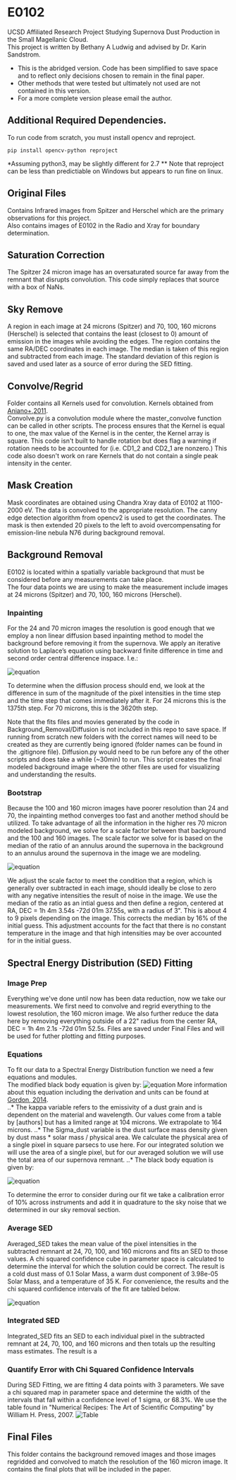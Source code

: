 # E0102
UCSD Affiliated Research Project Studying Supernova Dust Production in the Small Magellanic Cloud.  
  This project is written by Bethany A Ludwig and advised by Dr. Karin Sandstrom.
  - This is the abridged version. Code has been simplified to save space and to reflect only decisions chosen to remain in the final paper.  
  - Other methods that were tested but ultimately not used are not contained in this version.  
  - For a more complete version please email the author. 
## Additional Required Dependencies. 
To run code from scratch, you must install opencv and reproject.
```
pip install opencv-python reproject
```
*Assuming python3, may be slightly different for 2.7
** Note that reproject can be less than predictiable on Windows but appears to run fine on linux.
## Original Files
Contains Infrared images from Spitzer and Herschel which are the primary observations for this project.  
  Also contains images of E0102 in the Radio and Xray for boundary determination. 
## Saturation Correction
The Spitzer 24 micron image has an oversaturated source far away from the remnant that disrupts convolution. 
  This code simply replaces that source with a box of NaNs. 
## Sky Remove
A region in each image at 24 microns (Spitzer) and 70, 100, 160 microns (Herschel) is selected that contains the least (closest to 0) amount of emission in the images while avoiding the edges. The region contains the same RA/DEC coordinates in each image. The median is taken of this region and subtracted from each image. The standard deviation of this region is saved and used later as a source of error during the SED fitting. 
## Convolve/Regrid
Folder contains all Kernels used for convolution. Kernels obtained from [Aniano+,2011](https://arxiv.org/abs/1106.5065).  
Convolve.py is a convolution module where the master_convolve function can be called in other scripts. The process ensures that the Kernel is equal to one, the max value of the Kernel is in the center, the Kernel array is square. This code isn't built to handle rotation but does flag a warning if rotation needs to be accounted for (i.e. CD1_2 and CD2_1 are nonzero.) This code also doesn't work on rare Kernels that do not contain a single peak intensity in the center. 
## Mask Creation
Mask coordinates are obtained using Chandra Xray data of E0102 at 1100-2000 eV. The data is convolved to the appropriate resolution. The canny edge detection algorithm from opencv2 is used to get the coordinates. The mask is then extended 20 pixels to the left to avoid overcompensating for emission-line nebula N76 during background removal.
## Background Removal
E0102 is located within a spatially variable background that must be considered before any measurements can take place.    
The four data points we are using to make the measurement include images at 24 microns (Spitzer) and 70, 100, 160 microns (Herschel).        
### Inpainting
For the 24 and 70 micron images the resolution is good enough that we employ a non linear diffusion based inpainting method to model the background before removing it from the supernova. We apply an iterative solution to Laplace’s equation using backward finite difference  in  time  and  second  order  central  difference  inspace. I.e.:  
  
![equation](https://latex.codecogs.com/gif.latex?\frac{dx(i,j,t)}{dt}-\alpha\nabla^2x(i,j,t)=0)   
  
To determine when the diffusion process should end, we look at the difference in sum of the magnitude of the pixel intensities in the time step and the time step that comes immediately after it. For 24 microns this is the 1375th step. For 70 microns, this is the 3620th step.  
  
Note that the fits files and movies generated by the code in Background_Removal/Diffusion is not included in this repo to save space. If running from scratch new folders with the correct names will need to be created as they are currently being ignored (folder names can be found in the .gitignore file). Diffusion.py would need to be run before any of the other scripts and does take a while (~30min) to run. This script creates the final modeled background image where the other files are used for visualizing and understanding the results.
### Bootstrap
Because the 100 and 160 micron images have poorer resolution than 24 and 70, the inpainting method converges too fast and another method should be utilized. To take advantage of all the information in the higher res 70 micron modeled background, we solve for a scale factor between that background and the 100 and 160 images. 
The scale factor we solve for is based on the median of the ratio of an annulus around the supernova in the background to an annulus around the supernova in the image we are modeling. 
  
![equation](https://latex.codecogs.com/gif.latex?100&space;\mu&space;m&space;\text{&space;Background}=&space;70&space;\mu&space;m&space;\text{&space;Background}&space;\times&space;\Big(\frac{100\mu\text{m&space;Image}&space;}{70&space;\mu&space;m\text{&space;Background}&space;}\Big)_{Med})
  
We adjust the scale factor to meet the condition that a region, which is generally over subtracted in each image, should ideally be close to zero with any negative intensities the result of noise in the image. We use the median of the ratio as an intial guess and then define a region, centered at RA, DEC = 1h 4m 3.54s -72d 01m 37.55s, with a radius of 3". This is about 4 to 9 pixels depending on the image. This corrects the median by 16% of the initial guess. This adjustment accounts for the fact that there is no constant temperature in the image and that high intensities may be over accounted for in the initial guess.
## Spectral Energy Distribution (SED) Fitting
### Image Prep
Everything we've done until now has been data reduction, now we take our measurements. We first need to convolve and regrid everything to the lowest resolution, the 160 micron image. We also further reduce the data here by removing everything outside of a 22" radius from the center RA, DEC = 1h 4m 2.1s -72d 01m 52.5s. Files are saved under Final Files and will be used for futher plotting and fitting purposes.
### Equations
To fit our data to a Spectral Energy Distribution function we need a few equations and modules.  
The modified black body equation is given by:
![equation](https://latex.codecogs.com/gif.latex?S_\lambda=\kappa_\lambda&space;\Sigma_d&space;B_\nu)
More information about this equation including the derivation and units can be found at [Gordon, 2014](https://arxiv.org/pdf/1406.6066.pdf).  
..* The kappa variable refers to the emissivity of a dust grain and is dependent on the material and wavelength. Our values come from a table by [authors] but has a limited range at 104 microns. We extrapolate to 164 microns. 
..* The Sigma_dust variable is the dust surface mass density given by dust mass * solar mass / physical area. We calculate the physical area of a single pixel in square parsecs to use here. For our integrated solution we will use the area of a single pixel, but for our averaged solution we will use the total area of our supernova remnant.
..*  The black body equation is given by: 

![equation](https://latex.codecogs.com/gif.latex?B_\nu(\nu,T)=\frac{2h\nu^3}{c^2}\frac{1}{e^{h\nu/k_BT}-1})

To determine the error to consider during our fit we take a calibration error of 10% across instruments and add it in quadrature to the sky noise that we determined in our sky removal section.

### Average SED
Averaged_SED takes the mean value of the pixel intensities in the subtracted remnant at 24, 70, 100, and 160 microns and fits an SED to those values. A chi squared confidence cube in parameter space is calculated to determine the interval for which the solution could be correct. The result is a cold dust mass of 0.1 Solar Mass, a warm dust component of 3.98e-05 Solar Mass, and a temperature of 35 K. For convenience, the results and the chi squared confidence intervals of the fit are tabled below.  
  
![equation](https://i.imgur.com/ECGNeqj.png)

### Integrated SED
Integrated_SED fits an SED to each individual pixel in the subtracted remnant at 24, 70, 100, and 160 microns and then totals up the resulting mass estimates. The result is a 

### Quantify Error with Chi Squared Confidence Intervals 
During SED Fitting, we are fitting 4 data points with 3 parameters. We save a chi squared map in parameter space and determine the width of the intervals that fall within a confidence level of 1 sigma, or 68.3%.  We use the table found in "Numerical Recipes: The Art of Scientific Computing" by William H. Press, 2007. 
![Table](https://imgur.com/UQqtGyG.png)
## Final Files
This folder contains the background removed images and those images regridded and convolved to match the resolution of the 160 micron image. It contains the final plots that will be included in the paper.
